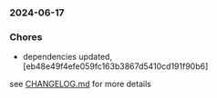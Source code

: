 ### 2024-06-17

### Chores
+ dependencies updated, [eb48e49f4efe059fc163b3867d5410cd191f90b6]


see <a href='https://github.com/mrjackwills/havn/blob/main/CHANGELOG.md'>CHANGELOG.md</a> for more details
